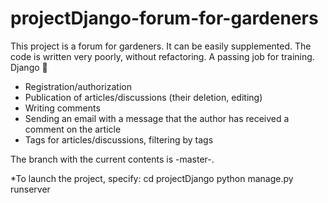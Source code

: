 # projectDjango-forum-for-gardeners
This project is a forum for gardeners. It can be easily supplemented. The code is written very poorly, without refactoring. A passing job for training. Django 🐍

- Registration/authorization
- Publication of articles/discussions (their deletion, editing)
- Writing comments
- Sending an email with a message that the author has received a comment on the article
- Tags for articles/discussions, filtering by tags

The branch with the current contents is -master-.

*To launch the project, specify:
cd projectDjango
python manage.py runserver
